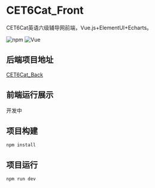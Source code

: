 # CET6Cat_Front
CET6Cat英语六级辅导网前端，Vue.js+ElementUI+Echarts。

![npm](https://img.shields.io/badge/npm-5.6.0-ff69b4.svg)
![Vue](https://img.shields.io/badge/Vue-2.9.6-brightgreen.svg)

## 后端项目地址
[CET6Cat_Back](https://github.com/LauZyHou/CET6Cat_Back)

## 前端运行展示
开发中

## 项目构建
```
npm install
```

## 项目运行
```
npm run dev
```
